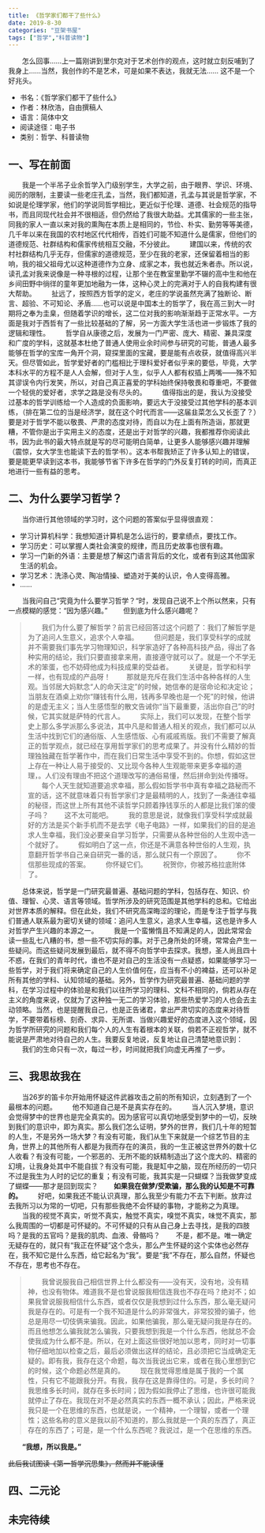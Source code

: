 ```yaml
---
title: 《哲学家们都干了些什么》
date: 2019-8-30
categories: "豆架书屋"
tags: ["哲学","科普读物"]
---
```


&#8194;&#8194;&#8194;&#8194;怎么回事……上一篇刚讲到里尔克对于艺术创作的观点，这时就立刻反哺到了我身上……当然，我创作的不是艺术，可是如果不表达，我就无法……
这不是一个好兆头。

* 书名：《哲学家们都干了些什么》
* 作者：林欣浩，自由撰稿人
* 语言：简体中文
* 阅读途径：电子书
* 类别：哲学、科普读物

## 一、写在前面
&#8194;&#8194;&#8194;&#8194;我是一个半吊子业余哲学入门级别学生，大学之前，由于眼界、学识、环境、阅历的限制，主要读一些老庄孔孟，当然，我们都知道，孔孟与其说是哲学家，不如说是伦理学家，他们的学说同哲学相比，更近似于伦理、道德、社会规范的指导书，而且同现代社会并不很相适，但仍然给了我很大助益。尤其儒家的一些主张，同我的家人一直以来对我的熏陶在本质上是相同的，节俭、朴实、勤劳等等美德，几千年以来在我国的农村地区代代相传，百姓们可能不知道什么是儒家，但他们的道德规范、社群结构和儒家传统相互交融，不分彼此。
&#8194;&#8194;&#8194;&#8194;建国以来，传统的农村社群结构几乎无存，但儒家的道德规范，至少在我的老家，还保留着相当的影响，我的祖父祖母尤以这种道德作为立身、成家之本，我也就近朱者赤。所以说，读孔孟对我来说像是一种寻根的过程，让那个坐在教室里勤学不辍的高中生和他在乡间田野中徜徉的童年更加地融为一体，这种心灵上的完满对于人的自我构建有很大帮助。
&#8194;&#8194;&#8194;&#8194;扯远了，按照西方哲学的定义，老庄的学说虽然充满了独断论、断言、超验、不可知论、矛盾……也可以说是中国本土的哲学了，我在高三到大一时期将之奉为圭臬，但随着学识的增长，这二位对我的影响渐渐趋于正常水平。一方面是我对于西哲有了一些比较基础的了解，另一方面大学生活也进一步锻炼了我的逻辑和理性。
&#8194;&#8194;&#8194;&#8194;哲学自从康德之后，发展为一门严密、庞大、精密、兼具深度和广度的学科，这就基本杜绝了普通人使用业余时间参与研究的可能，普通人最多能够在哲学的宝库一角开个洞，窥探里面的宝藏，要是能有点收获，就值得高兴半天。但尽管如此，哲学爱好者的门槛相比于理科爱好者似乎来的要低，毕竟，大学本科水平的方程不是人人会解，但对于人生，似乎人人都有权插上两嘴——殊不知其谬误令内行发笑，所以，对自己真正喜爱的学科始终保持敬畏和尊重吧，不要做一个轻佻的爱好者，求学之路是没有尽头的。
&#8194;&#8194;&#8194;&#8194;值得指出的是，我认为没接受过基本的哲学训练给一个人造成的负面影响，要远大于没接受过其他学科的基本训练，（排在第二位的当是经济学，就在这个时代而言——这届韭菜怎么又长歪了？）要是对于哲学不能以敬畏、严肃的态度对待，而自以为在上面有所造诣，那就更糟，不管你是出于实用主义的态度，还是出于对哲学的兴趣，我都推荐你阅读此书，因为此书的最大特点就是写的尽可能明白简单，让更多人能够感兴趣并理解（震惊，女大学生也能读下去的哲学书）。这本书帮我矫正了许多认知上的错误，要是能更早读到这本书，我能够节省下许多在哲学的门外反复打转的时间，而真正地进行一些有益的思考。

## 二、为什么要学习哲学？
&#8194;&#8194;&#8194;&#8194;当你进行其他领域的学习时，这个问题的答案似乎显得很直观：
* 学习计算机科学：我想知道计算机是怎么运行的，要拿绩点，要找工作。
* 学习历史：可以掌握人类社会演变的规律，而且历史故事也很有趣。
* 学习一门新的外语：主要是想了解这门语言背后的文化，或者有到这其他国家生活的机会。
* 学习艺术：洗涤心灵、陶冶情操、塑造对于美的认识，令人变得高雅。
* ……

&#8194;&#8194;&#8194;&#8194;当我问自己“究竟为什么要学习哲学？“时，发现自己说不上个所以然来，只有一点模糊的感觉：“因为感兴趣。”
&#8194;&#8194;&#8194;&#8194;但到底为什么感兴趣呢？

>&#8194;&#8194;&#8194;&#8194;我们为什么要了解哲学？前言已经回答过这个问题了：我们了解哲学是为了追问人生意义，追求个人幸福。
>&#8194;&#8194;&#8194;&#8194;但问题是，我们享受科学的成就并不需要我们事先学习物理知识，科学家造好了各种高科技产品，得出了各种实用的结论，我们只要直接拿来用，直接遵守就可以了。就是一个不学无术的笨蛋，也不妨碍他成为科技成果的受益者。
>&#8194;&#8194;&#8194;&#8194;关键是，哲学和科学一样，也有现成的产品呀！
>&#8194;&#8194;&#8194;&#8194;那就是充斥在我们生活中各种各样的人生观。当邻居大妈默念“人的命天注定”的时候，她信奉的是宿命论和决定论；当朋友在酒桌上劝你“赚钱有什么用，钱再多早晚也是一个死”的时候，他讲的是虚无主义；当人生感悟型的散文告诫你“当下最重要，活出你自己”的时候，它其实就是萨特的代言人。
>&#8194;&#8194;&#8194;&#8194;实际上，我们可以发现，在整个哲学史上那么多学派那么多说法，其中凡是和普通人相关的观点，我们都可以从生活中找到它们的通俗版、人生感悟版、心有戚戚焉版。我们不需要了解真正的哲学观点，就已经在享用哲学家们的思考成果了。并没有什么精妙的哲理独独藏在哲学著作中，而在我们日常生活中享受不到的。你想，假如这世上存在一种让人易于接受的、又比现今各种人生观能带来更多幸福的道理，。人们没有理由不把这个道理改写的通俗易懂，然后拼命到处传播呀。
>&#8194;&#8194;&#8194;&#8194;每个人天生就知道要追求幸福，那么假如哲学书中真有幸福之路秘而不宣的话，这不就意味着只有哲学家们才是最精明的人，找到了一条通往幸福的秘径，而这世上所有其他不读哲学只顾着挣钱享乐的人都是比我们笨的傻子吗？
>&#8194;&#8194;&#8194;&#8194;这不太可能吧。
>&#8194;&#8194;&#8194;&#8194;我的意思是说，就像我们享受科学成就最好的方法是买个新手机而不是去学《电子电路》一样，如果我们的目的是追求人生幸福，我们没必要亲自学习哲学，只需要从各种世俗的人生观中选一个就好了。
>&#8194;&#8194;&#8194;&#8194;假如明白了这一点，你还是不满意各种世俗的人生观，执意翻开哲学书自己亲自研究一番的话，那么就只有一个原因了。
>&#8194;&#8194;&#8194;&#8194;你不信那些现成的答案。
>&#8194;&#8194;&#8194;&#8194;你怀疑它们。
>&#8194;&#8194;&#8194;&#8194;祝贺你，你被苏格拉底附体了。

&#8194;&#8194;&#8194;&#8194;总体来说，哲学是一门研究最普遍、基础问题的学科，包括存在、知识、价值、理智、心灵、语言等领域。哲学所涉及的研究范围是其他学科的总和。它给出对世界本质的解释。但在此处，我们不研究高深晦涩的理论，而是专注于哲学与我们普通人联系最为密切关键的领域：追问人生意义，追求人生幸福，这也是许多人对哲学产生兴趣的本源之一。
&#8194;&#8194;&#8194;&#8194;我是一个蛮懒惰且不知满足的人，因此常常会读一些乱七八糟的书，想一些不切实际的事。对于己身所处的环境，常常会产生一些疑问。而这些疑问发展到最后，就不得不向哲学中去探求。我想，圣人尚且四十不惑，在我们的青年时代，谁也不是对自己的生活没有一点疑惑，如果能够学习一些哲学，对于我们将来确定自己的人生价值何在，应当有不小的裨益，还可以补足所有其他的学科、认知领域的基础。另外，哲学作为研究最普遍、基础问题的学科，在学习过程中的体验是和我们以往所学习的理科、文科不相同的，倘若从存在主义的角度来说，仅就为了这种独一无二的学习体验，那些热爱学习的人也会去主动领略。当然，也是提醒我自己，也是正告诸君，拿出严肃切实的态度来对待哲学，不要带着标榜、刻奇、求异、无所谓、当做兴趣爱好的态度进入这个领域，因为哲学所研究的问题和我们每个人的人生有着根本的关联，倘若不正视哲学，就不能说是严肃地对待自己的人生。我要反复地说，反复地让自己清楚地意识到：
&#8194;&#8194;&#8194;&#8194;我们的生命只有一次，每过一秒，时间就把我们向虚无再推了一步。

## 三、我思故我在
&#8194;&#8194;&#8194;&#8194;当26岁的笛卡尔开始用怀疑这件武器攻击之前的所有知识，立刻遇到了一个最根本的问题。
&#8194;&#8194;&#8194;&#8194;他不知道自己是不是真实存在的。
&#8194;&#8194;&#8194;&#8194;当人沉入梦境，意识会觉得梦中的世界也是完全真实的。因为感官可以真切地感受到梦中的一切，反映到我们的意识中，即为真实。那么我们怎么证明，梦外的世界，我们几十年的短暂的人生，不是另外一场大梦？有没有可能，我们从生下来就是一个综艺节目的主角，世界上的其他所有人都是为我而存在的演员，我的一生正被这世界外的数十亿人收看？有没有可能，一个邪恶的、无所不能的妖精制造出了这个庞大的、精密的幻境，让我身处其中不能自拔？有没有可能，我是缸中之脑，现在所经历的一切只不过是我生为人时的记忆的重复；有没有可能，我其实是一只蝴蝶？当我做梦变成了蝴蝶——那才是回到现实？
**&#8194;&#8194;&#8194;&#8194;如果我在做梦/受欺骗，那么我的认知是不可靠的。**
&#8194;&#8194;&#8194;&#8194;好吧，如果我还不能认识真理，那么我至少有能力不去下判断。放弃过去我所习以为常的一切吧，只有那些我绝不会怀疑的事物，才能称之为真理。
&#8194;&#8194;&#8194;&#8194;当我的视觉不真实，听觉不真实，触觉不真实，嗅觉不真实，味觉不真实，那么我周围的一切都是可怀疑的。不可怀疑的只有从自己身上去寻找，是我的四肢吗？是我的五官吗？是我的肌肉、血液、骨骼吗？
&#8194;&#8194;&#8194;&#8194;不是，都不是。唯一确定无疑存在的，就只有“我正在怀疑”这个念头，那么产生怀疑的这个实体也必然存在，我不知它是什么东西，给它起名为“我”。要是“我”不存在，那么自然，怀疑也不存在，思考也不存在。
>&#8194;&#8194;&#8194;&#8194;我曾说服我自己相信世界上什么都没有——没有天，没有地，没有精神，也没有物体。难道我不是也曾说服我相信连我也不存在吗？绝对不；如果我曾说服我相信什么东西，或者仅仅是我想到过什么东西，那么毫无疑问我是存在的。可是有一个我不知道是什么的非常强大，非常狡猾的骗子，他总是用尽一切伎俩来骗我。因此，如果他骗我，那么毫无疑问我是存在的。而且他想怎么骗我就怎么骗我，只要我想到我是一个什么东西，他就总不会使我成为什么都不是。所以，在对上面这些很好地加以思考，同时对一切事物仔细地加以检查之后，最后必须做出这样的结论，且必须把它当成确定无疑的。即有我，我存在这个命题，每次当我说出它来，或者在我心里想到它的时候，这个命题必然是真的。
>&#8194;&#8194;&#8194;&#8194;现在我觉得思维是属于我的一个属性，只有它不能跟我分开。有我，我存在这是靠得住的。可是，多长时间？我思维多长时间，就存在多长时间；因为假如我停止了思维，也许很可能我就停止了存在。我现在对不是必然真实的东西一概不承认；因此，严格来说我只是一个在思维的东西，也就是说，一个精神，一个理智，或者一个理性；这些名称的意义是我以前不知道的，那么我就是一个真的东西了，真正存在的东西了；可是，是一个什么东西呢？我说过，是一个在思维的东西。

&#8194;&#8194;&#8194;&#8194;**“我想，所以我是。”**

~~此后我试图读《第一哲学沉思集》，然而并不能读懂~~

## 四、二元论
## 未完待续











